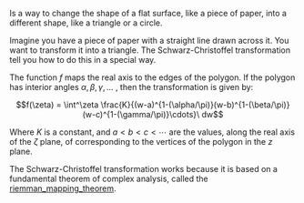 Is a way to change the shape of a flat surface, like a piece of paper, into a different shape, like a triangle or a circle.

Imagine you have a piece of paper with a straight line drawn across it. You want to transform it into a triangle. The Schwarz-Christoffel transformation tell you how to do this in a special way.

The function $f$ maps the real axis to the edges of the polygon. If the polygon has interior angles $\alpha, \beta, \gamma,\dots$ , then the transformation is given by:

$$f(\zeta) = \int^\zeta \frac{K}{(w-a)^{1-(\alpha/\pi)}(w-b)^{1-(\beta/\pi)}(w-c)^{1-(\gamma/\pi)}\cdots}\ dw$$ 

Where $K$  is a constant, and $a<b<c<\cdots$ are the values, along the real axis of the $\zeta$ plane, of corresponding to the vertices of the polygon in the $z$ plane.

The Schwarz-Christoffel transformation works because it is based on a fundamental theorem of complex analysis, called the [riemman_mapping_theorem](riemman_mapping_theorem.md).


